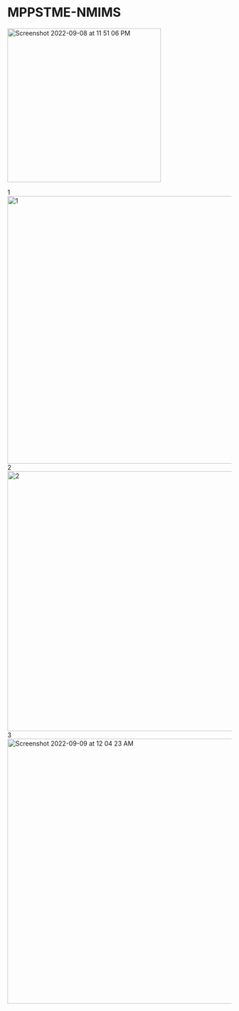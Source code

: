 # MPPSTME-NMIMS

<img width="345" alt="Screenshot 2022-09-08 at 11 51 06 PM" src="https://user-images.githubusercontent.com/113135304/189197495-a1ae3c02-8e53-43db-9684-1b5f5f58fbd1.png">

1
<img width="600" alt="1" src="https://user-images.githubusercontent.com/113135304/189198920-5df68d3a-36a7-431e-b2d9-f2c32c277209.png">
2
<img width="583" alt="2" src="https://user-images.githubusercontent.com/113135304/189199045-a9ef5b9f-ad26-4d18-81b2-f27393f27def.png">
3
<img width="594" alt="Screenshot 2022-09-09 at 12 04 23 AM" src="https://user-images.githubusercontent.com/113135304/189199573-5ea43ec3-2298-40bc-96ec-f4552ea21d28.png">
